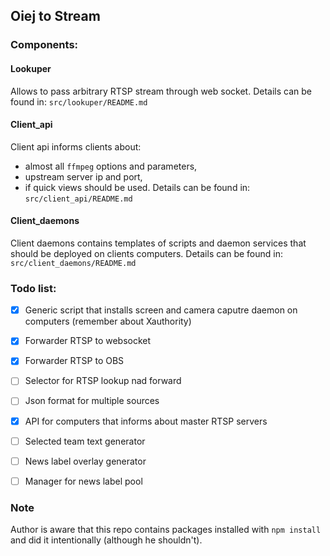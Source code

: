 ## Oiej to Stream

### Components:

#### Lookuper

Allows to pass arbitrary RTSP stream through web socket.
Details can be found in: `src/lookuper/README.md`

#### Client_api

Client api informs clients about:
* almost all `ffmpeg` options and parameters,
* upstream server ip and port,
* if quick views should be used.
Details can be found in: `src/client_api/README.md`

#### Client_daemons

Client daemons contains templates of scripts and daemon services that should be deployed on clients computers.
Details can be found in: `src/client_daemons/README.md`

### Todo list:

- [x] Generic script that installs screen and camera caputre daemon on computers (remember about Xauthority)
- [x] Forwarder RTSP to websocket
- [x] Forwarder RTSP to OBS
- [ ] Selector for RTSP lookup nad forward
- [ ] Json format for multiple sources
- [x] API for computers that informs about master RTSP servers 
- [ ] Selected team text generator
- [ ] News label overlay generator
- [ ] Manager for news label pool


### Note

Author is aware that this repo contains packages installed with `npm install` and did it intentionally (although he shouldn't).
